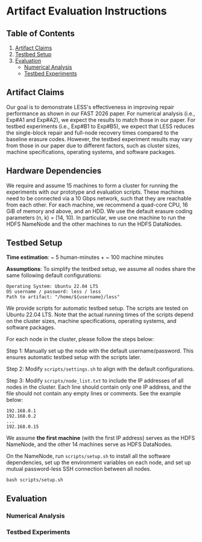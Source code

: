 # Artifact Evaluation Instructions

<!-- Generate table of contents -->

## Table of Contents
1. [Artifact Claims](#artifact-claims)
2. [Testbed Setup](#testbed-setup)
3. [Evaluation](#evaluation)
   - [Numerical Analysis](#numerical-analysis)
   - [Testbed Experiments](#testbed-experiments)

## Artifact Claims

Our goal is to demonstrate LESS's effectiveness in improving repair
performance as shown in our FAST 2026 paper.  For numerical analysis (i.e.,
Exp\#A1 and Exp\#A2), we expect the results to match those in our paper. For
testbed experiments (i.e., Exp\#B1 to Exp\#B5), we expect that LESS reduces
the single-block repair and full-node recovery times compared to the baseline
erasure codes. However, the testbed experiment results may vary from those in
our paper due to different factors, such as cluster sizes, machine
specifications, operating systems, and software packages.

## Hardware Dependencies

We require and assume 15 machines to form a cluster for running the
experiments with our prototype and evaluation scripts. These machines need to
be connected via a 10 Gbps network, such that they are reachable from each
other. For each machine, we recommend a quad-core CPU, 16 GiB of memory and
above, and an HDD. We use the default erasure coding parameters (n, k) = (14,
10). In particular, we use one machine to run the HDFS NameNode and the other
machines to run the HDFS DataNodes.

## Testbed Setup

**Time estimation**: ~ 5 human-minutes + ~ 100 machine minutes

**Assumptions**: To simplify the testbed setup, we assume all nodes share the
same following default configurations:

```
Operating System: Ubuntu 22.04 LTS
OS username / password: less / less
Path to artifact: "/home/${username}/less"
```


We provide scripts for automatic testbed setup. The scripts are tested on
Ubuntu 22.04 LTS. Note that the actual running times of the scripts depend on
the cluster sizes, machine specifications, operating systems, and software
packages.

For each node in the cluster, please follow the steps below:

Step 1: Manually set up the node with the default username/password. This
ensures automatic testbed setup with the scripts later.

Step 2: Modify ```scripts/settings.sh``` to align with the default
configurations.

Step 3: Modify ```scripts/node_list.txt``` to include the IP addresses of all
nodes in the cluster. Each line should contain only one IP address, and the
file should not contain any empty lines or comments.  See the example below:

```
192.168.0.1
192.168.0.2
...
192.168.0.15
```

We assume **the first machine** (with the first IP address) serves as the HDFS
NameNode, and the other 14 machines serve as HDFS DataNodes.

On the NameNode, run ```scripts/setup.sh``` to install all the software
dependencies, set up the environment variables on each node, and set up mutual
password-less SSH connection between all nodes.

```
bash scripts/setup.sh
```



## Evaluation

### Numerical Analysis

### Testbed Experiments